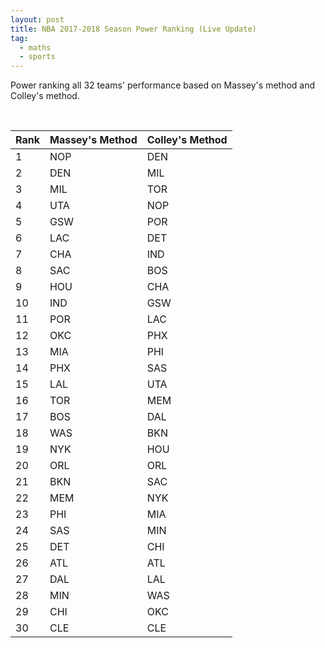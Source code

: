 ```yaml
---
layout: post
title: NBA 2017-2018 Season Power Ranking (Live Update)
tag:
  - maths
  - sports
---
```


Power ranking all 32 teams' performance based on Massey's method and Colley's method.

<br />

|Rank|Massey's Method|Colley's Method|
|---|---|---|
|1|NOP|DEN|
|2|DEN|MIL|
|3|MIL|TOR|
|4|UTA|NOP|
|5|GSW|POR|
|6|LAC|DET|
|7|CHA|IND|
|8|SAC|BOS|
|9|HOU|CHA|
|10|IND|GSW|
|11|POR|LAC|
|12|OKC|PHX|
|13|MIA|PHI|
|14|PHX|SAS|
|15|LAL|UTA|
|16|TOR|MEM|
|17|BOS|DAL|
|18|WAS|BKN|
|19|NYK|HOU|
|20|ORL|ORL|
|21|BKN|SAC|
|22|MEM|NYK|
|23|PHI|MIA|
|24|SAS|MIN|
|25|DET|CHI|
|26|ATL|ATL|
|27|DAL|LAL|
|28|MIN|WAS|
|29|CHI|OKC|
|30|CLE|CLE|
